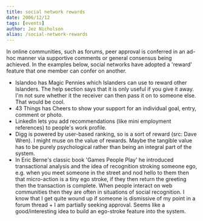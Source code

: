 ```yaml
---
title: social network rewards
date: 2006/12/12
tags: [events]
author: Jez Nicholson
alias: /social-network-rewards
---
```

In online communities, such as forums, peer approval is conferred in an ad-hoc manner via supportive comments or general consensus being achieved. In the examples below, social networks have adopted a 'reward' feature that one member can confer on another.

* Islandoo has Magic Pennies which Islanders can use to reward other Islanders. The help section says that it is only useful if you give it away. I'm not sure whether it the receiver can then pass it on to someone else. That would be cool.
* 43 Things has Cheers to show your support for an individual goal, entry, comment or photo.
* LinkedIn lets you add recommendations (like mini employment references) to people's work profile.
* Digg is powered by user-based ranking, so is a sort of reward (src: Dave Wren). I might muse on the value of rewards. Maybe the tangible value has to be purely psychological rather than being an integral part of the system.
* In Eric Berne's classic book 'Games People Play' he introduced transactional analysis and the idea of recognition stroking someone ego, e.g. when you meet someone in the street and nod hello to them then that micro-action is a tiny ego stroke, if they then return the greeting then the transaction is complete. When people interact on web communities then they are often in situations of social recognition. I know that I get quite wound up if someone is dismissive of my point in a forum thread + I am partially seeking approval. Seems like a good/interesting idea to build an ego-stroke feature into the system.